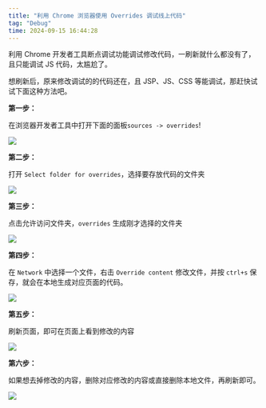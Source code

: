 ```yaml
---
title: "利用 Chrome 浏览器使用 Overrides 调试线上代码"
tag: "Debug"
time: 2024-09-15 16:44:28
---
```


利用 Chrome 开发者工具断点调试功能调试修改代码，一刷新就什么都没有了，且只能调试 JS 代码，太尴尬了。

想刷新后，原来修改调试的的代码还在，且 JSP、JS、CSS 等能调试，那赶快试试下面这种方法吧。

**第一步：**

在浏览器开发者工具中打开下面的面板`sources -> overrides`!

<img src="../imgs/73/01.webp" />

**第二步：**

打开 `Select folder for overrides`，选择要存放代码的文件夹

<img src="../imgs/73/02.webp" />

**第三步：**

点击允许访问文件夹，`overrides` 生成刚才选择的文件夹

<img src="../imgs/73/03.webp" />

**第四步：**

在 `Network` 中选择一个文件，右击 `Override content` 修改文件，并按 `ctrl+s` 保存，就会在本地生成对应页面的代码。

<img src="../imgs/73/04.webp" />

**第五步：**

刷新页面，即可在页面上看到修改的内容

<img src="../imgs/73/05.webp" />

**第六步：**

如果想去掉修改的内容，删除对应修改的内容或直接删除本地文件，再刷新即可。

<img src="../imgs/73/06.webp" />
